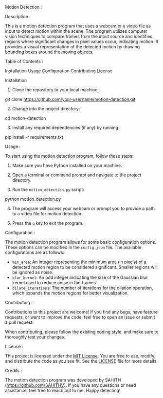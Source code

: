 Motion Detection :

Description :

This is a motion detection program that uses a webcam or a video file as input to detect motion within the scene. The program utilizes computer vision techniques to compare frames from the input source and identifies regions where significant changes in pixel values occur, indicating motion. It provides a visual representation of the detected motion by drawing bounding boxes around the moving objects.

Table of Contents :

Installation
Usage
Configuration
Contributing
License

Installation

1. Clone the repository to your local machine:

git clone https://github.com/your-username/motion-detection.git

2. Change into the project directory:

cd motion-detection

3. Install any required dependencies (if any) by running:

pip install -r requirements.txt

Usage :

To start using the motion detection program, follow these steps:

1. Make sure you have Python installed on your machine.

2. Open a terminal or command prompt and navigate to the project directory.

3. Run the `motion_detection.py` script:

python motion_detection.py

4. The program will access your webcam or prompt you to provide a path to a video file for motion detection.

5. Press the `q` key to exit the program.

Configuration :

The motion detection program allows for some basic configuration options. These options can be modified in the `config.json` file. The available configurations are as follows:

- `min_area`: An integer representing the minimum area (in pixels) of a detected motion region to be considered significant. Smaller regions will be ignored as noise.
- `blur_kernel`: An odd integer indicating the size of the Gaussian blur kernel used to reduce noise in the frames.
- `dilate_iterations`: The number of iterations for the dilation operation, which expands the motion regions for better visualization.

Contributing :

Contributions to this project are welcome! If you find any bugs, have feature requests, or want to improve the code, feel free to open an issue or submit a pull request.

When contributing, please follow the existing coding style, and make sure to thoroughly test your changes.

License :

This project is licensed under the [MIT License](LICENSE). You are free to use, modify, and distribute the code as you see fit. See the [LICENSE](LICENSE) file for more details.

Credits :

The motion detection program was developed by SAHITH (https://github.com/SAHITHV). If you have any questions or need assistance, feel free to reach out to me. Happy detecting!
